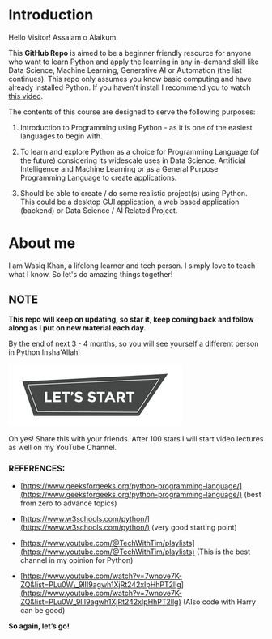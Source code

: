 Introduction
============

Hello Visitor! Assalam o Alaikum. 

This **GitHub Repo** is aimed to be a beginner friendly resource for anyone who want to learn Python and apply the learning in any in-demand skill like Data Science, Machine Learning, Generative AI or Automation (the list continues). This repo only assumes you know basic computing and have already installed Python. If you haven't install I recommend you to watch [this video](https://www.youtube.com/watch?v=nU2Egc3Zx3Q).

The contents of this course are designed to serve the following purposes:

1.  Introduction to Programming using Python - as it is one of the easiest languages to begin with.
    
2.  To learn and explore Python as a choice for Programming Language (of the future) considering its widescale uses in Data Science, Artificial Intelligence and Machine Learning or as a General Purpose Programming Language to create applications.
    
3.  Should be able to create / do some realistic project(s) using Python. This could be a desktop GUI application, a web based application (backend) or Data Science / AI Related Project.

About me
============
I am Wasiq Khan, a lifelong learner and tech person. I simply love to teach what I know. So let's do amazing things together!  

## NOTE

**This repo will keep on updating, so star it, keep coming back and follow along as I put on new material each day.**

By the end of next 3 - 4 months, so you will see yourself a different person in Python Insha'Allah! 

[![Let's Start](Start.png)](https://github.com/wasiqs-classics/Python-Lectures-Github/tree/master/Module%201%20-%20Basic%20Topics)

Oh yes! Share this with your friends. After 100 stars I will start video lectures as well on my YouTube Channel. 
        

### REFERENCES:

*   [https://www.geeksforgeeks.org/python-programming-language/](https://www.geeksforgeeks.org/python-programming-language/) (best from zero to advance topics)
    
*   [https://www.w3schools.com/python/](https://www.w3schools.com/python/) (very good starting point)
    
*   [https://www.youtube.com/@TechWithTim/playlists](https://www.youtube.com/@TechWithTim/playlists) (This is the best channel in my opinion for Python)
    
*   [https://www.youtube.com/watch?v=7wnove7K-ZQ&list=PLu0W\_9lII9agwh1XjRt242xIpHhPT2llg](https://www.youtube.com/watch?v=7wnove7K-ZQ&list=PLu0W_9lII9agwh1XjRt242xIpHhPT2llg) (Also code with Harry can be good)
    

**So again, let’s go!**
